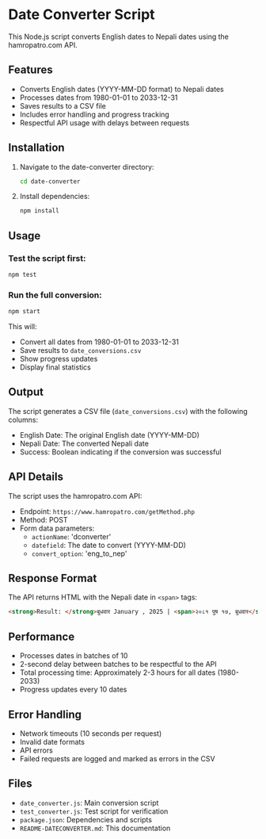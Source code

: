 # Date Converter Script

This Node.js script converts English dates to Nepali dates using the hamropatro.com API.

## Features

- Converts English dates (YYYY-MM-DD format) to Nepali dates
- Processes dates from 1980-01-01 to 2033-12-31
- Saves results to a CSV file
- Includes error handling and progress tracking
- Respectful API usage with delays between requests

## Installation

1. Navigate to the date-converter directory:
   ```bash
   cd date-converter
   ```

2. Install dependencies:
   ```bash
   npm install
   ```

## Usage

### Test the script first:
```bash
npm test
```

### Run the full conversion:
```bash
npm start
```

This will:
- Convert all dates from 1980-01-01 to 2033-12-31
- Save results to `date_conversions.csv`
- Show progress updates
- Display final statistics

## Output

The script generates a CSV file (`date_conversions.csv`) with the following columns:
- English Date: The original English date (YYYY-MM-DD)
- Nepali Date: The converted Nepali date
- Success: Boolean indicating if the conversion was successful

## API Details

The script uses the hamropatro.com API:
- Endpoint: `https://www.hamropatro.com/getMethod.php`
- Method: POST
- Form data parameters:
  - `actionName`: 'dconverter'
  - `datefield`: The date to convert (YYYY-MM-DD)
  - `convert_option`: 'eng_to_nep'

## Response Format

The API returns HTML with the Nepali date in `<span>` tags:
```html
<strong>Result: </strong>बुधवार January , 2025 | <span>२०८१ पुष १७, बुधवार</span>
```

## Performance

- Processes dates in batches of 10
- 2-second delay between batches to be respectful to the API
- Total processing time: Approximately 2-3 hours for all dates (1980-2033)
- Progress updates every 10 dates

## Error Handling

- Network timeouts (10 seconds per request)
- Invalid date formats
- API errors
- Failed requests are logged and marked as errors in the CSV

## Files

- `date_converter.js`: Main conversion script
- `test_converter.js`: Test script for verification
- `package.json`: Dependencies and scripts
- `README-DATECONVERTER.md`: This documentation 